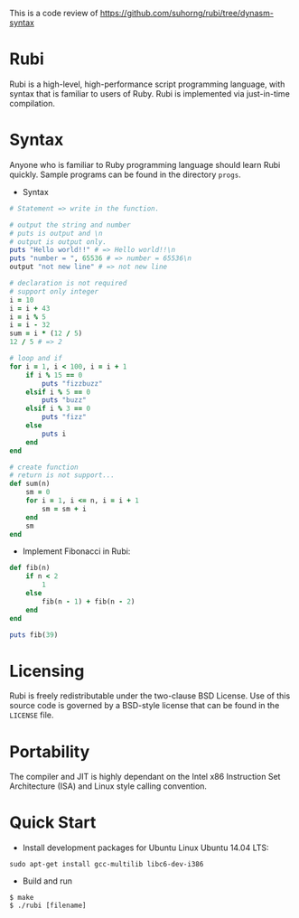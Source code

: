This is a code review of https://github.com/suhorng/rubi/tree/dynasm-syntax

Rubi
====
Rubi is a high-level, high-performance script programming language, with syntax that is familiar to users of Ruby. Rubi is implemented via just-in-time compilation.

Syntax
======
Anyone who is familiar to Ruby programming language should learn Rubi quickly.
Sample programs can be found in the directory `progs`.

- Syntax
```ruby
# Statement => write in the function.

# output the string and number
# puts is output and \n
# output is output only.
puts "Hello world!!" # => Hello world!!\n
puts "number = ", 65536 # => number = 65536\n
output "not new line" # => not new line

# declaration is not required
# support only integer
i = 10
i = i + 43
i = i % 5
i = i - 32
sum = i * (12 / 5)
12 / 5 # => 2

# loop and if
for i = 1, i < 100, i = i + 1
    if i % 15 == 0
        puts "fizzbuzz"
    elsif i % 5 == 0
        puts "buzz"
    elsif i % 3 == 0
        puts "fizz"
    else
        puts i
    end
end

# create function
# return is not support...
def sum(n)
    sm = 0
    for i = 1, i <= n, i = i + 1
        sm = sm + i
    end
    sm
end
```

- Implement Fibonacci in Rubi:

```ruby
def fib(n)
    if n < 2
        1
    else
        fib(n - 1) + fib(n - 2)
    end
end

puts fib(39)
```

Licensing
=========

Rubi is freely redistributable under the two-clause BSD License.
Use of this source code is governed by a BSD-style license that can be found
in the `LICENSE` file.

Portability
===========
The compiler and JIT is highly dependant on the Intel x86 Instruction Set Architecture (ISA) and Linux style calling convention.


Quick Start
===========
* Install development packages for Ubuntu Linux Ubuntu 14.04 LTS:
```
sudo apt-get install gcc-multilib libc6-dev-i386

```
* Build and run
```
$ make
$ ./rubi [filename]
```
